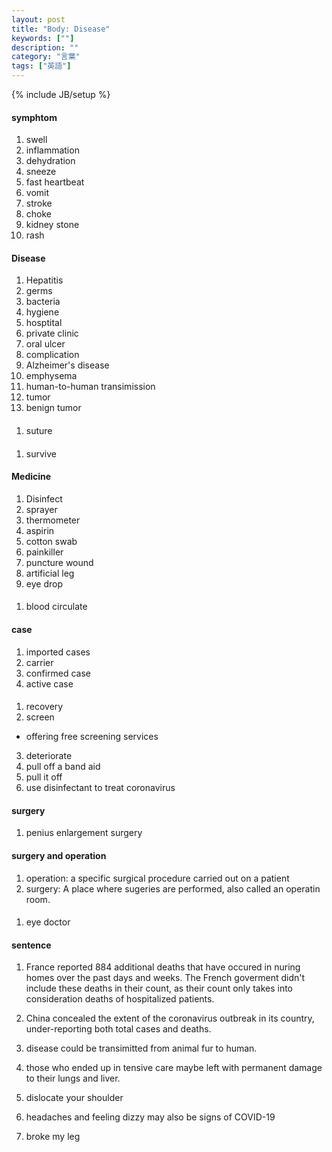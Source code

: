 ```yaml
---
layout: post
title: "Body: Disease"
keywords: [""]
description: ""
category: "言葉"
tags: ["英語"]
---
```

{% include JB/setup %}

#### symphtom
1. swell
2. inflammation
3. dehydration
4. sneeze
5. fast heartbeat
6. vomit
7. stroke
8. choke
9. kidney stone
1. rash

#### Disease
1. Hepatitis
2. germs 
3. bacteria
4. hygiene
5. hosptital
6. private clinic
7. oral ulcer
8. complication
9. Alzheimer's disease
1. emphysema
2. human-to-human transimission
3. tumor
4. benign tumor

####
1. suture


####
1. survive


#### Medicine
1. Disinfect
2. sprayer
3. thermometer
4. aspirin
5. cotton swab
6. painkiller
7. puncture wound
8. artificial leg
9. eye drop

####
1. blood circulate
#### case
1. imported cases
2. carrier
3. confirmed case
4. active case

#### 
1. recovery
2. screen
- offering free screening services 
3. deteriorate
4. pull off a band aid
5. pull it off
6. use disinfectant to treat coronavirus

#### surgery
1. penius enlargement surgery

#### surgery and operation
1. operation: a specific surgical procedure carried out on a patient
2. surgery: A place where sugeries are performed, also called an operatin room.

####
1. eye doctor


#### sentence
1. France reported 884 additional deaths that have occured in nuring homes over
   the past days and weeks. The French goverment didn't include these deaths in
   their count, as their count only takes into consideration deaths of
   hospitalized patients.
2. China concealed the extent of the coronavirus outbreak in its country,
   under-reporting both total cases and deaths.

3. disease could be transimitted from animal fur to human.
4. those who ended up in tensive care maybe left with permanent damage to their
   lungs and liver.
5. dislocate your shoulder
6. headaches and feeling dizzy may also be signs of COVID-19
7. broke my leg


